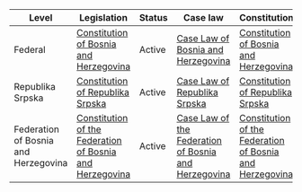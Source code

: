| Level | Legislation | Status | Case law | Constitution |
|---|---|---|---|---|
| Federal | [Constitution of Bosnia and Herzegovina](https://www.ombudsmanbih.org/en/constitution-of-bosnia-and-herzegovina/) | Active | [Case Law of Bosnia and Herzegovina](https://www.sudbih.ba/en/case-law/) | [Constitution of Bosnia and Herzegovina](https://www.ombudsmanbih.org/en/constitution-of-bosnia-and-herzegovina/) |
| Republika Srpska | [Constitution of Republika Srpska](https://www.vladars.net/en/ustav-republike-srpske/) | Active | [Case Law of Republika Srpska](https://www.sudrs.rs/en/case-law/) | [Constitution of Republika Srpska](https://www.vladars.net/en/ustav-republike-srpske/) |
| Federation of Bosnia and Herzegovina | [Constitution of the Federation of Bosnia and Herzegovina](https://www.vladafbi.gov.ba/en/ustav-federacije-bosne-i-hercegovine/) | Active | [Case Law of the Federation of Bosnia and Herzegovina](https://www.sudfbih.ba/en/case-law/) | [Constitution of the Federation of Bosnia and Herzegovina](https://www.vladafbi.gov.ba/en/ustav-federacije-bosne-i-hercegovine/) |